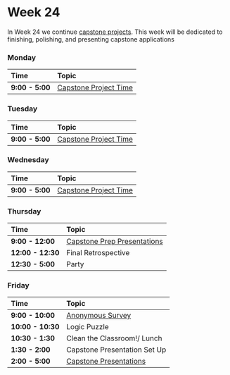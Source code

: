 # Week 24

In Week 24 we continue [capstone projects](../capstone/capstone.md). This week
will be dedicated to finishing, polishing, and presenting capstone applications

### Monday

| Time              | Topic                                        |
|:------------------|:---------------------------------------------|
| **9:00 - 5:00**  | [Capstone Project Time](../capstone/capstone.md)|


### Tuesday

| Time             | Topic                                                  |
|:-----------------|:-------------------------------------------------------|
| **9:00 - 5:00**  | [Capstone Project Time](../capstone/capstone.md)|

### Wednesday

| Time            | Topic                      |
|:----------------|:---------------------------|
| **9:00 - 5:00**  | [Capstone Project Time](../capstone/capstone.md)|

### Thursday

| Time            | Topic                            |
|:----------------|:---------------------------------|
| **9:00 - 12:00**   | [Capstone Prep Presentations](../capstone/capstone.md)|
| **12:00 - 12:30**  | Final Retrospective |
| **12:30 - 5:00**   | Party |


### Friday

| Time            | Topic        |
|:----------------|:-------------|
| **9:00 - 10:00**  | [Anonymous Survey](https://docs.google.com/forms/d/1rEVpQVzFy9BDXJC2OYZasGspgnXG_N9uP-RxkawhXiI/viewform)|
| **10:00 - 10:30** | Logic Puzzle
| **10:30 - 1:30**  | Clean the Classroom!/ Lunch |
| **1:30 - 2:00**   | Capstone Presentation Set Up |
| **2:00 - 5:00**   | [Capstone Presentations](../capstone/capstone.md) |
